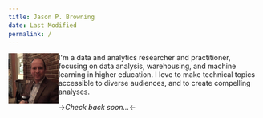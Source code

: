 ```yaml
---
title: Jason P. Browning 
date: Last Modified 
permalink: / 
---
```

<img align="left" width="100" height="100" src="/content/images/jason-wine.jpg" alt="Author enjoys a glass of wine.">
I'm a data and analytics researcher and practitioner, focusing on data analysis, warehousing, and machine learning in higher education.  I love to make technical topics accessible to diverse audiences, and to create compelling analyses.

->*Check back soon...*<-